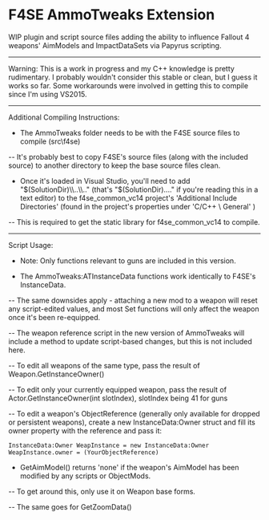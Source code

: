 F4SE AmmoTweaks Extension
=========================


WIP plugin and script source files adding the ability to influence Fallout 4 weapons' AimModels and ImpactDataSets via Papyrus scripting.


------------------------------------------------------------------------------------------------------- 


Warning: This is a work in progress and my C++ knowledge is pretty rudimentary. I probably wouldn't consider this stable or clean, but I guess it works so far. Some workarounds were involved in getting this to compile since I'm using VS2015.


-------------------------------------------------------------------------------------------------------


Additional Compiling Instructions:


- The AmmoTweaks folder needs to be with the F4SE source files to compile (src\f4se\)

-- It's probably best to copy F4SE's source files (along with the included source) to another directory to keep the base source files clean.


- Once it's loaded in Visual Studio, you'll need to add "$(SolutionDir)\\..\\.." (that's "$(SolutionDir)\..\.." if you're reading this in a text editor) to the f4se_common_vc14 project's 'Additional Include Directories' (found in the project's properties under 'C/C++ \ General' )

-- This is required to get the static library for f4se_common_vc14 to compile.


--------------------------------------------------------------------------------------------------------

Script Usage:

- Note: Only functions relevant to guns are included in this version.


- The AmmoTweaks:ATInstanceData functions work identically to F4SE's InstanceData.

-- The same downsides apply - attaching a new mod to a weapon will reset any script-edited values, and most Set functions will only affect the weapon once it's been re-equipped.

-- The weapon reference script in the new version of AmmoTweaks will include a method to update script-based changes, but this is not included here.


-- To edit all weapons of the same type, pass the result of Weapon.GetInstanceOwner()

-- To edit only your currently equipped weapon, pass the result of Actor.GetInstanceOwner(int slotIndex), slotIndex being 41 for guns

-- To edit a weapon's ObjectReference (generally only available for dropped or persistent weapons), create a new InstanceData:Owner struct and fill its owner property with the reference and pass it:

    InstanceData:Owner WeapInstance = new InstanceData:Owner
    WeapInstance.owner = (YourObjectReference)


- GetAimModel() returns 'none' if the weapon's AimModel has been modified by any scripts or ObjectMods. 

-- To get around this, only use it on Weapon base forms.

-- The same goes for GetZoomData()
